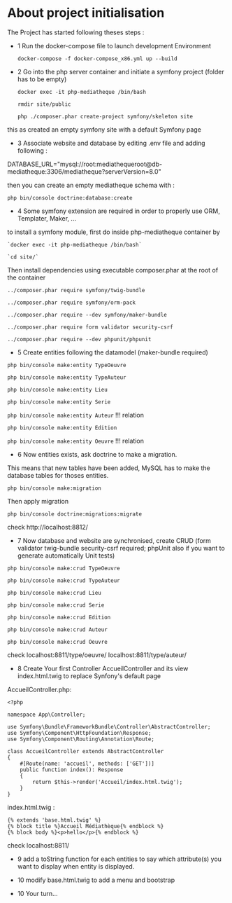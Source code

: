 # About project initialisation 

The Project has started following theses steps :

* 1 Run the docker-compose file to launch development Environment

    `docker-compose -f docker-compose_x86.yml up --build`

* 2 Go into the php server container and initiate a symfony project (folder has to be empty)

    `docker exec -it php-mediatheque /bin/bash`

    `rmdir site/public`

    `php ./composer.phar create-project symfony/skeleton site`

this as created an empty symfony site with a default Symfony page

* 3 Associate website and database by editing .env file and adding following : 

DATABASE_URL="mysql://root:mediathequeroot@db-mediatheque:3306/mediatheque?serverVersion=8.0"

then you can create an empty mediatheque schema with : 

``php bin/console doctrine:database:create``

* 4 Some symfony extension are required in order to properly use ORM, Templater, Maker, ...

to install a symfony module, first do inside php-mediatheque container by 

    `docker exec -it php-mediatheque /bin/bash`

    `cd site/`

Then install dependencies using executable composer.phar at the root of the container
    
`../composer.phar require symfony/twig-bundle`

`../composer.phar require symfony/orm-pack`

`../composer.phar require --dev symfony/maker-bundle`

`../composer.phar require form validator security-csrf`

`../composer.phar require --dev phpunit/phpunit`

* 5 Create entities following the datamodel (maker-bundle required)

`php bin/console make:entity TypeOeuvre`

`php bin/console make:entity TypeAuteur`

`php bin/console make:entity Lieu`

`php bin/console make:entity Serie`

`php bin/console make:entity Auteur`    !!! relation

`php bin/console make:entity Edition`

`php bin/console make:entity Oeuvre`    !!! relation

* 6 Now entities exists, ask doctrine to make a migration. 

This means that new tables have been added, MySQL has to make the database tables for thoses entities.

`php bin/console make:migration` 

Then apply migration

`php bin/console doctrine:migrations:migrate` 

check 
http://localhost:8812/

* 7 Now database and website are synchronised, create CRUD (form validator twig-bundle security-csrf required; phpUnit also if you want to generate automatically Unit tests)
 
`php bin/console make:crud TypeOeuvre`

`php bin/console make:crud TypeAuteur`

`php bin/console make:crud Lieu`

`php bin/console make:crud Serie`

`php bin/console make:crud Edition`

`php bin/console make:crud Auteur`

`php bin/console make:crud Oeuvre`

check 
localhost:8811/type/oeuvre/
localhost:8811/type/auteur/

* 8 Create Your first Controller AccueilController and its view index.html.twig to replace Synfony's default page

AccueilController.php:

```
<?php

namespace App\Controller;

use Symfony\Bundle\FrameworkBundle\Controller\AbstractController;
use Symfony\Component\HttpFoundation\Response;
use Symfony\Component\Routing\Annotation\Route;

class AccueilController extends AbstractController
{
    #[Route(name: 'accueil', methods: ['GET'])]
    public function index(): Response
    {
        return $this->render('Accueil/index.html.twig');
    }
}
```

index.html.twig :

```
{% extends 'base.html.twig' %}
{% block title %}Accueil Médiathèque{% endblock %}
{% block body %}<p>hello</p>{% endblock %}
```

check 
localhost:8811/

* 9 add a toString function for each entities to say which attribute(s) you want to display when entity is displayed.

* 10 modify base.html.twig to add a menu and bootstrap

* 10 Your turn...